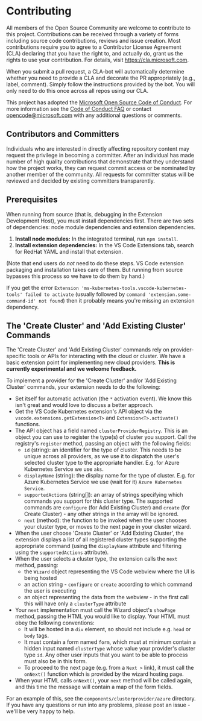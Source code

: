 # Contributing

All members of the Open Source Community are welcome to contribute to this project. Contributions can be received through a variety of forms including source code contributions, reviews and issue creation. Most contributions require you to agree to a Contributor License Agreement (CLA) declaring that you have the right to, and actually do, grant us the rights to use your contribution. For details, visit https://cla.microsoft.com.

When you submit a pull request, a CLA-bot will automatically determine whether you need to provide a CLA and decorate the PR appropriately (e.g., label, comment). Simply follow the instructions provided by the bot. You will only need to do this once across all repos using our CLA.

This project has adopted the [Microsoft Open Source Code of Conduct](https://opensource.microsoft.com/codeofconduct/).
For more information see the [Code of Conduct FAQ](https://opensource.microsoft.com/codeofconduct/faq/) or
contact [opencode@microsoft.com](mailto:opencode@microsoft.com) with any additional questions or comments.

## Contributors and Committers

Individuals who are interested in directly affecting repository content may request the privilege in becoming a committer. After an individual has made number of high quality contributions that demonstrate that they understand how the project works, they can request commit access or be nominated by another member of the community. All requests for committer status will be reviewed and decided by existing committers transparently.

## Prerequisites

When running from source (that is, debugging in the Extension Development Host), you must install dependencies first.  There are two sets of dependencies: node module dependencies and extension dependencies.

1. **Install node modules:** In the integrated terminal, run `npm install`.
2. **Install extension dependencies:** In the VS Code Extensions tab, search for RedHat YAML and install that extension.

(Note that end users do *not* need to do these steps.  VS Code extension packaging and installation takes care of them.  But running from source bypasses this process so we have to do them by hand.)

If you get the error `Extension 'ms-kubernetes-tools.vscode-kubernetes-tools' failed to activate` (usually followed by `command 'extension.some-command-id' not found`) then it probably means you're missing an extension dependency.

## The 'Create Cluster' and 'Add Existing Cluster' Commands

The 'Create Cluster' and 'Add Existing Cluster' commands rely on provider-specific tools or APIs for interacting with the cloud or cluster.  We have a basic extension point for implementing new cloud providers.  **This is currently experimental and we welcome feedback.**

To implement a provider for the 'Create Cluster' and/or 'Add Existing Cluster' commands, your extension needs to do the following:

* Set itself for automatic activation (the `*` activation event).  We know this isn't great and would love to discuss a better approach.
* Get the VS Code Kubernetes extension's API object via the `vscode.extensions.getExtension<T>` and `Extension<T>.activate()` functions.
* The API object has a field named `clusterProviderRegistry`.  This is an object you can use to register the type(s) of cluster you support.  Call the registry's `register` method, passing an object with the following fields:
  * `id` (string): an identifier for the type of cluster.  This needs to be unique across all providers, as we use it to dispatch the user's selected cluster type to the appropriate handler.  E.g. for Azure Kubernetes Service we use `aks`.
  * `displayName` (string): the display name for the type of cluster.  E.g. for Azure Kubernetes Service we use (wait for it) `Azure Kubernetes Service`.
  * `supportedActions` (string[]): an array of strings specifying which commands you support for this cluster type.  The supported commands are `configure` (for Add Existing Cluster) and `create` (for Create Cluster) - any other strings in the array will be ignored.
  * `next` (method): the function to be invoked when the user chooses your cluster type, or moves to the next page in your cluster wizard.
* When the user choose 'Create Cluster' or 'Add Existing Cluster', the extension displays a list of all registered cluster types supporting the appropriate command (using the `displayName` attribute and filtering using the `supportedActions` attribute).
* When the user selects a cluster type, the extension calls the `next` method, passing:
  * the `Wizard` object representing the VS Code webview where the UI is being hosted
  * an action string - `configure` or `create` according to which command the user is executing
  * an object representing the data from the webview - in the first call this will have only a `clusterType` attribute
* Your `next` implementation must call the Wizard object's `showPage` method, passing the HTML you would like to display.  Your HTML must obey the following conventions:
  * It will be hosted in a `div` element, so should not include e.g. `head` or `body` tags.
  * It must contain a form named `form`, which must at minimum contain a hidden input named `clusterType` whose value your provider's cluster type `id`.  Any other user inputs that you want to be able to process must also be in this form.
  * To proceed to the next page (e.g. from a `Next >` link), it must call the `onNext()` function which is provided by the wizard hosting page.
* When your HTML calls `onNext()`, your `next` method will be called again, and this time the message will contain a map of the form fields.

For an example of this, see the `components/clusterprovider/azure` directory.  If you have any questions or run into any problems, please post an issue - we'll be very happy to help.
